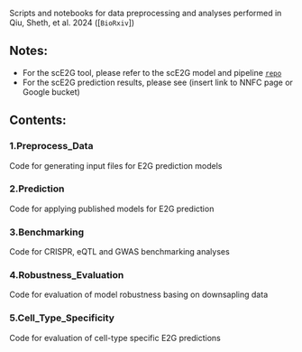 Scripts and notebooks for data preprocessing and analyses performed in Qiu, Sheth, et al. 2024 ([`BioRxiv`])

## Notes:
* For the scE2G tool, please refer to the scE2G model and pipeline [`repo`](https://github.com/EngreitzLab/sc-E2G)
* For the scE2G prediction results, please see (insert link to NNFC page or Google bucket)

## Contents:

### 1.Preprocess_Data
Code for generating input files for E2G prediction models

### 2.Prediction
Code for applying published models for E2G prediction 

### 3.Benchmarking
Code for CRISPR, eQTL and GWAS benchmarking analyses

### 4.Robustness_Evaluation
Code for evaluation of model robustness basing on downsapling data

### 5.Cell_Type_Specificity
Code for evaluation of cell-type specific E2G predictions
